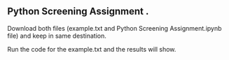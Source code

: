 
## Python Screening Assignment .

Download both files (example.txt and Python Screening Assignment.ipynb file) and keep in same destination.

Run the code for the example.txt and the results will show.
